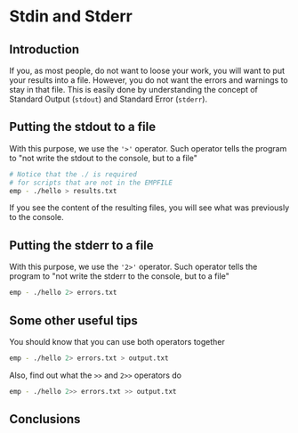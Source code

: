 # Stdin and Stderr

## Introduction

If you, as most people, do not want to loose your work, you will want to put your results into a file. However, you do not want the errors and warnings to stay in that file. This is easily done by understanding the concept of Standard Output \(`stdout`\) and Standard Error \(`stderr`\).

## Putting the stdout to a file

With this purpose, we use the `'>'` operator. Such operator tells the program to "not write the stdout to the console, but to a file"

```bash
# Notice that the ./ is required 
# for scripts that are not in the EMPFILE
emp - ./hello > results.txt
```

If you see the content of the resulting files, you will see what was previously to the console.

## Putting the stderr to a file

With this purpose, we use the `'2>'` operator. Such operator tells the program to "not write the stderr to the console, but to a file"

```bash
emp - ./hello 2> errors.txt
```

## Some other useful tips

You should know that you can use both operators together

```bash
emp - ./hello 2> errors.txt > output.txt
```

Also, find out what the `>>` and `2>>` operators do

```bash
emp - ./hello 2>> errors.txt >> output.txt
```

## Conclusions

